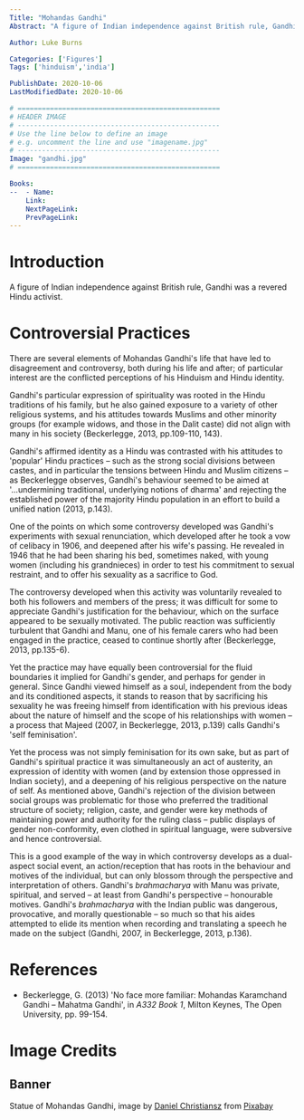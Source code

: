 ```yaml
---
Title: "Mohandas Gandhi"
Abstract: "A figure of Indian independence against British rule, Gandhi was a revered Hindu activist."

Author: Luke Burns

Categories: ['Figures']
Tags: ['hinduism','india']

PublishDate: 2020-10-06
LastModifiedDate: 2020-10-06

# ==================================================
# HEADER IMAGE
# --------------------------------------------------
# Use the line below to define an image
# e.g. uncomment the line and use "imagename.jpg"
# --------------------------------------------------
Image: "gandhi.jpg"
# ==================================================

Books:
--  - Name: 
    Link: 
    NextPageLink:
    PrevPageLink:
---
```

# Introduction
A figure of Indian independence against British rule, Gandhi was a revered Hindu activist.

# Controversial Practices
There are several elements of Mohandas Gandhi's life that have led to disagreement and controversy, both during his life and after; of particular interest are the conflicted perceptions of his Hinduism and Hindu identity.

Gandhi's particular expression of spirituality was rooted in the Hindu traditions of his family, but he also gained exposure to a variety of other religious systems, and his attitudes towards Muslims and other minority groups (for example widows, and those in the Dalit caste) did not align with many in his society (Beckerlegge, 2013, pp.109-110, 143).

Gandhi's affirmed identity as a Hindu was contrasted with his attitudes to 'popular' Hindu practices – such as the strong social divisions between castes, and in particular the tensions between Hindu and Muslim citizens – as Beckerlegge observes, Gandhi's behaviour seemed to be aimed at '...undermining traditional, underlying notions of dharma' and rejecting the established power of the majority Hindu population in an effort to build a unified nation (2013, p.143).

One of the points on which some controversy developed was Gandhi's experiments with sexual renunciation, which developed after he took a vow of celibacy in 1906, and deepened after his wife's passing. He revealed in 1946 that he had been sharing his bed, sometimes naked, with young women (including his grandnieces) in order to test his commitment to sexual restraint, and to offer his sexuality as a sacrifice to God.

The controversy developed when this activity was voluntarily revealed to both his followers and members of the press; it was difficult for some to appreciate Gandhi's justification for the behaviour, which on the surface appeared to be sexually motivated. The public reaction was sufficiently turbulent that Gandhi and Manu, one of his female carers who had been engaged in the practice, ceased to continue shortly after (Beckerlegge, 2013, pp.135-6).

Yet the practice may have equally been controversial for the fluid boundaries it implied for Gandhi's gender, and perhaps for gender in general. Since Gandhi viewed himself as a soul, independent from the body and its conditioned aspects, it stands to reason that by sacrificing his sexuality he was freeing himself from identification with his previous ideas about the nature of himself and the scope of his relationships with women – a process that Majeed (2007, in Beckerlegge, 2013, p.139) calls Gandhi's 'self feminisation'.

Yet the process was not simply feminisation for its own sake, but as part of Gandhi's spiritual practice it was simultaneously an act of austerity, an expression of identity with women (and by extension those oppressed in Indian society), and a deepening of his religious perspective on the nature of self. As mentioned above, Gandhi's rejection of the division between social groups was problematic for those who preferred the traditional structure of society; religion, caste, and gender were key methods of maintaining power and authority for the ruling class – public displays of gender non-conformity, even clothed in spiritual language, were subversive and hence controversial.

This is a good example of the way in which controversy develops as a dual-aspect social event, an action/reception that has roots in the behaviour and motives of the individual, but can only blossom through the perspective and interpretation of others. Gandhi's *brahmacharya* with Manu was private, spiritual, and served – at least from Gandhi's perspective – honourable motives. Gandhi's *brahmacharya* with the Indian public was dangerous, provocative, and morally questionable – so much so that his aides attempted to elide its mention when recording and translating a speech he made on the subject (Gandhi, 2007, in Beckerlegge, 2013, p.136).

# References
* Beckerlegge, G. (2013) 'No face more familiar: Mohandas Karamchand Gandhi – Mahatma Gandhi', in *A332 Book 1*, Milton Keynes, The Open University, pp. 99-154.

# Image Credits
## Banner
Statue of Mohandas Gandhi, image by <a href="https://pixabay.com/users/dcprotog-4961238/?utm_source=link-attribution&amp;utm_medium=referral&amp;utm_campaign=image&amp;utm_content=2920137">Daniel Christiansz</a> from <a href="https://pixabay.com/?utm_source=link-attribution&amp;utm_medium=referral&amp;utm_campaign=image&amp;utm_content=2920137">Pixabay</a>